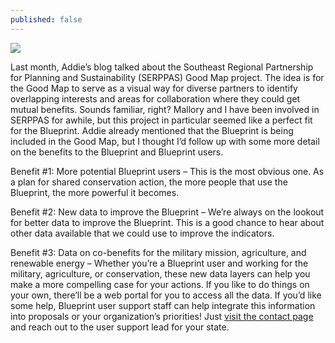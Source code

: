 ```yaml
---
published: false
---
```

![]({{site.baseurl}}/images/serppas_logo_green.png)

Last month, Addie’s blog talked about the Southeast Regional Partnership for Planning and Sustainability (SERPPAS) Good Map project. The idea is for the Good Map to serve as a visual way for diverse partners to identify overlapping interests and areas for collaboration where they could get mutual benefits. Sounds familiar, right? Mallory and I have been involved in SERPPAS for awhile, but this project in particular seemed like a perfect fit for the Blueprint. Addie already mentioned that the Blueprint is being included in the Good Map, but I thought I’d follow up with some more detail on the benefits to the Blueprint and Blueprint users.

Benefit #1: More potential Blueprint users – This is the most obvious one. As a plan for shared conservation action, the more people that use the Blueprint, the more powerful it becomes.

Benefit #2: New data to improve the Blueprint – We’re always on the lookout for better data to improve the Blueprint. This is a good chance to hear about other data available that we could use to improve the indicators.

Benefit #3: Data on co-benefits for the military mission, agriculture, and renewable energy – Whether you’re a Blueprint user and working for the military, agriculture, or conservation, these new data layers can help you make a more compelling case for your actions. If you like to do things on your own, there’ll be a web portal for you to access all the data. If you’d like some help, Blueprint user support staff can help integrate this information into proposals or your organization’s priorities! Just [visit the contact page](http://secassoutheast.org/contact) and reach out to the user support lead for your state.
